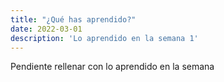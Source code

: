 ```yaml
---
title: "¿Qué has aprendido?"
date: 2022-03-01
description: 'Lo aprendido en la semana 1'
---
```


Pendiente rellenar con lo aprendido en la semana

